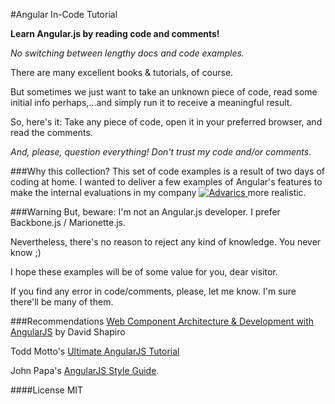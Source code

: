#Angular In-Code Tutorial

**Learn Angular.js by reading code and comments!** 

*No switching between lengthy docs and code examples.*

There are many excellent books & tutorials, of course. 

But sometimes we just want to take an unknown piece of code, read some initial 
info perhaps,...and simply run it to receive a meaningful result. 

So, here's it: Take any piece of code, open it in your preferred browser, and read the comments. 

*And, please, question everything! Don't trust my code and/or comments.* 

###Why this collection?
This set of code examples is a result of two days of coding at home. I wanted to deliver a few examples of Angular's features 
to make the internal evaluations in my company [ ![Advarics ](http://t58.imgup.net/advarics_le9f7.png "Advarics GmbH") ](http://www.advarics.net "Advarics GmbH") 
more realistic.


###Warning
But, beware: I'm not an Angular.js developer. I prefer Backbone.js / Marionette.js. 

Nevertheless, there's no reason to reject any kind of knowledge. You never know ;) 

I hope these examples will be of some value for you, dear visitor.

If you find any error in code/comments, please, let me know. I'm sure there'll be many of them.

###Recommendations
<a href="https://leanpub.com/web-component-development-with-angularjs" target="_blank">Web Component Architecture & Development with AngularJS</a> by David Shapiro 

Todd Motto's <a href="http://www.airpair.com/angularjs" target="_blank">Ultimate AngularJS Tutorial</a> 

John Papa's <a href="https://github.com/johnpapa/angularjs-styleguide" target="_blank">AngularJS Style Guide</a>.

####License
MIT
